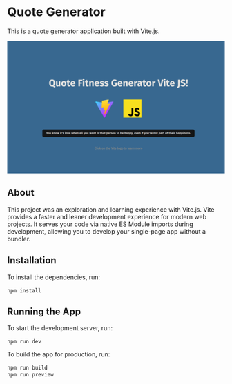 # Quote Generator

This is a quote generator application built with Vite.js.

![Preview](/.img/quote-generator-preview.png)

## About

This project was an exploration and learning experience with Vite.js. Vite provides a faster and leaner development experience for modern web projects. It serves your code via native ES Module imports during development, allowing you to develop your single-page app without a bundler.

## Installation

To install the dependencies, run:

```shell
npm install
```

## Running the App

To start the development server, run:

```shell
npm run dev
```

To build the app for production, run:

```shell
npm run build
npm run preview
```
